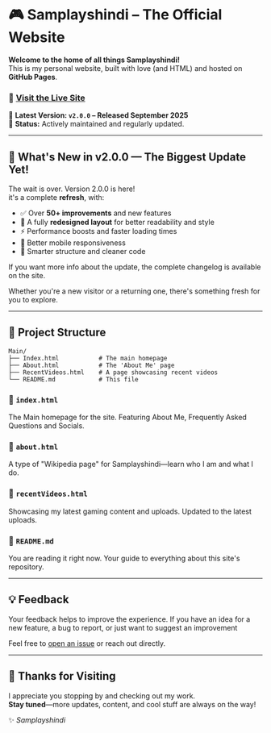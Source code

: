 # 🎮 Samplayshindi – The Official Website

**Welcome to the home of all things Samplayshindi!**  
This is my personal website, built with love (and HTML) and hosted on **GitHub Pages**.

### 🔗 **[Visit the Live Site](https://your-site-link.github.io)**  

📅 **Latest Version: `v2.0.0` – Released September 2025**  
📌 **Status:** Actively maintained and regularly updated.

---

## 🚀 What's New in v2.0.0 — The Biggest Update Yet!

The wait is over. Version 2.0.0 is here!  
it's a complete **refresh**, with:

- ✅ Over **50+ improvements** and new features
- 🎨 A fully **redesigned layout** for better readability and style
- ⚡ Performance boosts and faster loading times
- 📱 Better mobile responsiveness
- 🧠 Smarter structure and cleaner code

If you want more info about the update, the complete changelog is available on the site.

Whether you're a new visitor or a returning one, there's something fresh for you to explore.

---

## 📁 Project Structure

```
Main/
├── Index.html           # The main homepage
├── About.html           # The 'About Me' page
├── RecentVideos.html    # A page showcasing recent videos
└── README.md            # This file
```

### 🔹 `index.html`
The Main homepage for the site. Featuring About Me, Frequently Asked Questions and Socials.

### 🔹 `about.html`
A type of "Wikipedia page" for Samplayshindi—learn who I am and what I do.

### 🔹 `recentVideos.html`
Showcasing my latest gaming content and uploads. Updated to the latest uploads.

### 🔹 `README.md`
You are reading it right now. Your guide to everything about this site's repository.

---

## 💡 Feedback

Your feedback helps to improve the experience.
If you have an idea for a new feature, a bug to report, or just want to suggest an improvement

Feel free to [open an issue](https://github.com/your-username/your-repo/issues) or reach out directly.  

---

## 🙏 Thanks for Visiting

I appreciate you stopping by and checking out my work.  
**Stay tuned**—more updates, content, and cool stuff are always on the way!

✨ _Samplayshindi_
